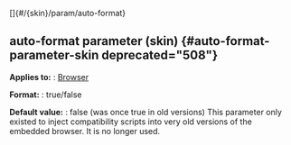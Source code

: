 []{#/{skin}/param/auto-format}
## auto-format parameter (skin) {#auto-format-parameter-skin deprecated="508"}
**Applies to:**
:   [Browser](#/%7Bskin%7D/control/browser)
<!-- -->
**Format:**
:   true/false
<!-- -->
**Default value:**
:   false (was once true in old versions)
This parameter only existed to inject compatibility scripts into very
old versions of the embedded browser. It is no longer used.